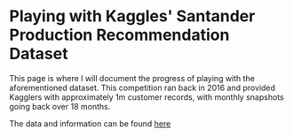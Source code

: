 # Playing with Kaggles' Santander Production Recommendation Dataset



This page is where I will document the progress of playing with the aforementioned dataset.  This competition ran back in 2016 and provided Kagglers with approximately 1m customer records, with monthly snapshots going back over 18 months.
  
The data and information can be found [here](https://www.kaggle.com/c/santander-product-recommendation)
